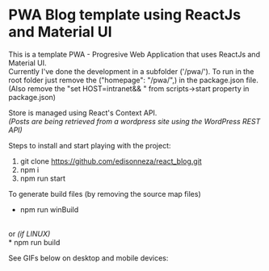 # PWA Blog template using ReactJs and Material UI

This is a template PWA - Progresive Web Application that uses ReactJs and Material UI. <br/>
Currently I've done the development in a subfolder ('/pwa/'). To run in the root folder just remove the ("homepage": "/pwa/",) in the package.json file. (Also remove the "set HOST=intranet&& " from scripts->start property in package.json)

Store is managed using React's Context API. <br/>
<i>(Posts are being retrieved from a wordpress site using the WordPress REST API)</i>

Steps to install and start playing with the project:

1. git clone https://github.com/edisonneza/react_blog.git
2. npm i
3. npm run start

To generate build files (by removing the source map files) 

* npm run winBuild
<br/>
or <i>(if LINUX)</i>
<br/>
* npm run build

See GIFs below on desktop and mobile devices:


